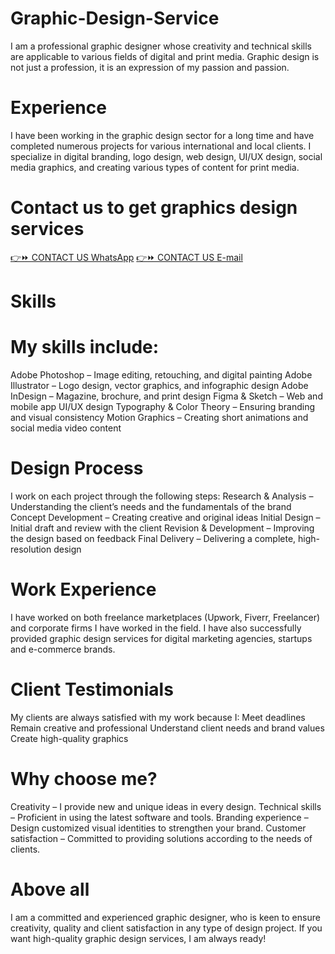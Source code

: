 # Graphic-Design-Service
I am a professional graphic designer whose creativity and technical skills are applicable to various fields of digital and print media.
Graphic design is not just a profession, it is an expression of my passion and passion.

# Experience
I have been working in the graphic design sector for a long time and have completed numerous projects for various international and local clients.
I specialize in digital branding, logo design, web design, UI/UX design, social media graphics, and creating various types of content for print media.

# Contact us to get graphics design services
[👉⏩ CONTACT US WhatsApp](https://wa.me/qr/6BKWBHXSDW6GP1)
[👉⏩ CONTACT US E-mail](mukulsheikh91@gmail.com)

# Skills

# My skills include:
Adobe Photoshop – Image editing, retouching, and digital painting
Adobe Illustrator – Logo design, vector graphics, and infographic design
Adobe InDesign – Magazine, brochure, and print design
Figma & Sketch – Web and mobile app UI/UX design
Typography & Color Theory – Ensuring branding and visual consistency
Motion Graphics – Creating short animations and social media video content

# Design Process
I work on each project through the following steps:
Research & Analysis – Understanding the client’s needs and the fundamentals of the brand
Concept Development – ​​Creating creative and original ideas
Initial Design – Initial draft and review with the client
Revision & Development – ​​Improving the design based on feedback
Final Delivery – Delivering a complete, high-resolution design

# Work Experience
I have worked on both freelance marketplaces (Upwork, Fiverr, Freelancer) and corporate firms I have worked in the field. 
I have also successfully provided graphic design services for digital marketing agencies, startups and e-commerce brands.

# Client Testimonials
My clients are always satisfied with my work because I:
Meet deadlines
Remain creative and professional
Understand client needs and brand values
Create high-quality graphics

# Why choose me?
Creativity – I provide new and unique ideas in every design.
Technical skills – Proficient in using the latest software and tools.
Branding experience – Design customized visual identities to strengthen your brand.
Customer satisfaction – Committed to providing solutions according to the needs of clients.

# Above all
I am a committed and experienced graphic designer, who is keen to ensure creativity, quality and client satisfaction in any type of design project. 
If you want high-quality graphic design services, I am always ready!
